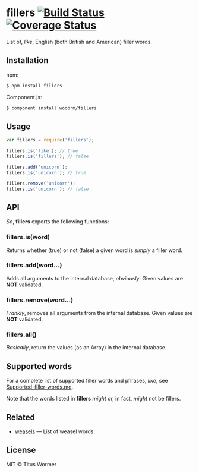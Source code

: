 # fillers [![Build Status](https://travis-ci.org/wooorm/fillers.svg?branch=master)](https://travis-ci.org/wooorm/fillers) [![Coverage Status](https://img.shields.io/coveralls/wooorm/fillers.svg)](https://coveralls.io/r/wooorm/fillers?branch=master)

List of, _like_, English (both British and American) filler words.

## Installation

npm:
```sh
$ npm install fillers
```

Component.js:
```sh
$ component install wooorm/fillers
```

## Usage

```js
var fillers = require('fillers');

fillers.is('like'); // true
fillers.is('fillers'); // false

fillers.add('unicorn');
fillers.is('unicorn'); // true

fillers.remove('unicorn');
fillers.is('unicorn'); // false
```

## API

_So_, **fillers** exports the following functions:

### fillers.is(word)

Returns whether (true) or not (false) a given word is _simply_ a filler word.

### fillers.add(word...)

Adds all arguments to the internal database, _obviously_.
Given values are **NOT** validated.

### fillers.remove(word...)

_Frankly_, removes all arguments from the internal database.
Given values are **NOT** validated.

### fillers.all()

_Basically_, return the values (as an Array) in the internal database.

## Supported words

For a complete list of supported filler words and phrases, _like_, see [Supported-filler-words.md](Supported-filler-words.md).

Note that the words listed in **fillers** _might_ or, in fact, _might_ not be fillers.

## Related

- [weasels](https://github.com/wooorm/weasels) — List of weasel words.

## License

MIT © Titus Wormer
